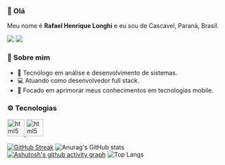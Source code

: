 ### 👋 Olá

Meu nome é <strong>Rafael Henrique Longhi</strong> e eu sou de Cascavel, Paraná, Brasil.

<p align="left">
  <a target='_blank' href="https://linkedin.com/in/rhlonghi30" alt="LinkedIn"><img src="https://img.shields.io/badge/LinkedIn-0077B5?style=for-the-badge&logo=linkedin&logoColor=white" /></a>
  <a target='_blank' href="https://instagram.com/rhlonghi30/" alt="Instagram"><img src="https://img.shields.io/badge/Instagram-E4405F?style=for-the-badge&logo=instagram&logoColor=white" /></a>
</p>

### 🫡 Sobre mim

- 📖 Tecnólogo em análise e desenvolvimento de sistemas.
- 💻 Atuando como desenvolvedor full stack.
- 🎯 Focado em aprimorar meus conhecimentos em tecnologias mobile.

### ⚙️ Tecnologias

<p align="left">
  <a href="https://developer.mozilla.org/pt-BR/docs/Web/HTML" target="_blank" rel="noreferrer">
    <img src="https://www.svgrepo.com/show/349402/html5.svg" alt="html5" width="40" height="40"/>
  </a>
  <a href="https://developer.mozilla.org/pt-BR/docs/Web/HTML" target="_blank" rel="noreferrer">
    <img src="https://www.svgrepo.com/show/349330/css3.svg" alt="html5" width="40" height="40"/>
  </a>
</p>



[![GitHub Streak](https://streak-stats.demolab.com?user=rhlonghi30&hide_border=true&border_radius=0&locale=pt_BR&card_width=420&sideLabels=E17357&ring=E17357&fire=E34C26&currStreakNum=FFFFFF&currStreakLabel=E34C26&sideNums=DBDBDB&dates=AAAAAA&stroke=152D16&background=161B22)](https://git.io/streak-stats)
![Anurag's GitHub stats](https://github-readme-stats.vercel.app/api?username=rhlonghi30&show_icons=true&title_color=AAAAAA&text_color=AAAAAA&icon_color=008F11&bg_color=161B22&hide_border=true&locale=pt-br&border_radius=0&card_width=437&rank_icon=github&include_all_commits=true&custom_title=Estatísticas&text_bold=false&ring_color=00FF00&layout=)
[![Ashutosh's github activity graph](https://github-readme-activity-graph.vercel.app/graph?username=rhlonghi30&bg_color=161B22&color=AAAAAA&line=1051E8&point=25517C&area_color=2F81F7&area=true&hide_border=true&custom_title=Gráfico%20de%20Contribuições&height=293)](https://github.com/ashutosh00710/github-readme-activity-graph)
![Top Langs](https://github-readme-stats.vercel.app/api/top-langs/?username=rhlonghi30&title_color=AAAAAA&text_color=AAAAAA&bg_color=161B22&hide_border=true&locale=pt-br&border_radius=0&card_width=1012&icon_color=ff00ff)
